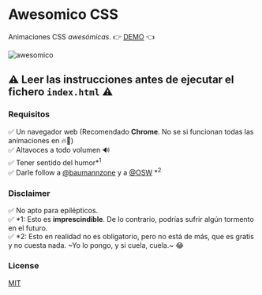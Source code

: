 # Awesomico CSS
Animaciones CSS _awesómicas_. 👉 [DEMO](https://baumannzone.github.io/awesomico-css/) 👈

![awesomico](src/assets/awesomico.gif)

## :warning: Leer las instrucciones antes de ejecutar el fichero `index.html` :warning:

### Requisitos
:white_check_mark: Un navegador web (Recomendado **Chrome**. No se si funcionan todas las animaciones en :fire:🦊)  
:white_check_mark: Altavoces a todo volumen 🔊  
:white_check_mark: Tener sentido del humor*<sup>1</sup>  
:white_check_mark: Darle follow a [@baumannzone](https://twitter.com/baumannzone) y a [@OSW](https://twitter.com/os_weekends) *<sup>2</sup> 

### Disclaimer
:white_check_mark: No apto para epilépticos.  
:white_check_mark: \*1: Esto es **imprescindible**. De lo contrario, podrías sufrir algún tormento en el futuro.  
:white_check_mark: \*2: Esto en realidad no es obligatorio, pero no está de más, que es gratis y no cuesta nada. ~Yo lo pongo, y si cuela, cuela.~ :joy:  

### License
[MIT](LICENSE) 
